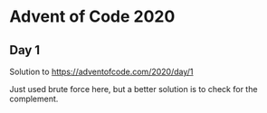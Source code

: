 # Advent of Code 2020
## Day 1

Solution to https://adventofcode.com/2020/day/1

Just used brute force here, but a better solution is to check for the complement.
